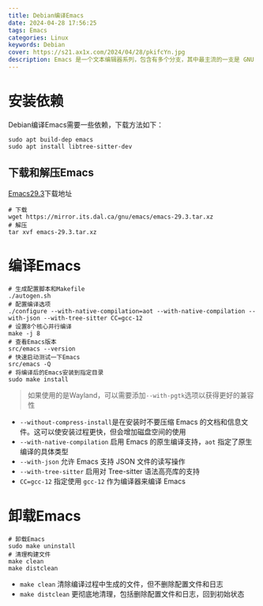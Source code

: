 ```yaml
---
title: Debian编译Emacs
date: 2024-04-28 17:56:25
tags: Emacs
categories: Linux
keywords: Debian
cover: https://s21.ax1x.com/2024/04/28/pkifcYn.jpg
description: Emacs 是一个文本编辑器系列，包含有多个分支，其中最主流的一支是 GNU Emacs，大多数情况下所说的 Emacs 都是指 GNU Emacs。Emacs 这一名字最早来源于 “Editor MACroS”，后来也有人称它集合了五个主要功能键的首字母 Esc、Meta、Alt、Ctrl、Shift。
---
```

# 安装依赖
Debian编译Emacs需要一些依赖，下载方法如下：
```shell
sudo apt build-dep emacs
sudo apt install libtree-sitter-dev
```
## 下载和解压Emacs
[Emacs29.3](https://mirror.its.dal.ca/gnu/emacs/emacs-29.3.tar.xz)下载地址
```shell
# 下载
wget https://mirror.its.dal.ca/gnu/emacs/emacs-29.3.tar.xz
# 解压
tar xvf emacs-29.3.tar.xz
```
# 编译Emacs
```shell
# 生成配置脚本和Makefile
./autogen.sh
# 配置编译选项
./configure --with-native-compilation=aot --with-native-compilation --with-json --with-tree-sitter CC=gcc-12
# 设置8个核心并行编译
make -j 8
# 查看Emacs版本
src/emacs --version
# 快速启动测试一下Emacs
src/emacs -Q
# 将编译后的Emacs安装到指定目录
sudo make install
```
> 如果使用的是Wayland，可以需要添加`--with-pgtk`选项以获得更好的兼容性

* `--without-compress-install`是在安装时不要压缩 Emacs 的文档和信息文件。这可以使安装过程更快，但会增加磁盘空间的使用
* `--with-native-compilation` 启用 Emacs 的原生编译支持，`aot` 指定了原生编译的具体类型
* `--with-json` 允许 Emacs 支持 JSON 文件的读写操作
* `--with-tree-sitter` 启用对 Tree-sitter 语法高亮库的支持
* `CC=gcc-12` 指定使用 `gcc-12` 作为编译器来编译 Emacs
# 卸载Emacs
```shell
# 卸载Emacs
sudo make uninstall
# 清理构建文件
make clean 
make distclean
```
* `make clean` 清除编译过程中生成的文件，但不删除配置文件和日志
* `make distclean` 更彻底地清理，包括删除配置文件和日志，回到初始状态
